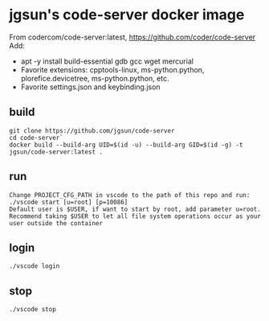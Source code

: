 # jgsun's code-server docker image

From codercom/code-server:latest, https://github.com/coder/code-server
Add:
* apt -y install build-essential gdb gcc wget mercurial
* Favorite extensions: cpptools-linux, ms-python.python, plorefice.devicetree, ms-python.python, etc.
* Favorite settings.json and keybinding.json


## build
    git clone https://github.com/jgsun/code-server
    cd code-server`
    docker build --build-arg UID=$(id -u) --build-arg GID=$(id -g) -t jgsun/code-server:latest .

## run
    Change PROJECT_CFG_PATH in vscode to the path of this repo and run:
    ./vscode start [u=root] [p=10086]
    Default user is $USER, if want to start by root, add parameter u=root.
    Recommend taking $USER to let all file system operations occur as your user outside the container

## login
    ./vscode login

## stop
    ./vscode stop
